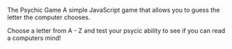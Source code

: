 The Psychic Game A simple JavaScript game that allows you to guess the letter the computer chooses.

Choose a letter from A - Z and test your psycic ability to see if you can read a computers mind!
